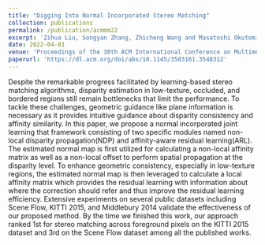 ```yaml
---
title: "Digging Into Normal Incorporated Stereo Matching"
collection: publications
permalink: /publication/acmmm22
excerpt: 'Zihua Liu, Songyan Zhang, Zhicheng Wang and Masatoshi Okutomi'
date: 2022-04-01
venue: 'Proceedings of the 30th ACM International Conference on Multimedia.(ACMMM22)'
paperurl: 'https://dl.acm.org/doi/abs/10.1145/3503161.3548312'
---
```

Despite the remarkable progress facilitated by learning-based stereo matching algorithms, disparity estimation in low-texture, occluded, and bordered regions still remain bottlenecks that limit the performance. To tackle these challenges, geometric guidance like plane information is necessary as it provides intuitive guidance about disparity consistency and affinity similarity. In this paper, we propose a normal incorporated joint learning that framework consisting of two specific modules named non-local disparity propagation(NDP) and affinity-aware residual learning(ARL). The estimated normal map is first utilized for calculating a non-local affinity matrix as well as a non-local offset to perform spatial propagation at the disparity level. To enhance geometric consistency, especially in low-texture regions, the estimated normal map is then leveraged to calculate a local affinity matrix which provides the residual learning with information about where the correction should refer and thus improve the residual learning efficiency. Extensive experiments on several public datasets including Scene Flow, KITTI 2015, and Middlebury 2014 validate the effectiveness of our proposed method. By the time we finished this work, our approach ranked 1st for stereo matching across foreground pixels on the KITTI 2015 dataset and 3rd on the Scene Flow dataset among all the published works.

